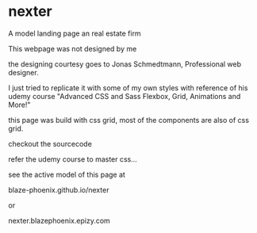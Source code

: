 # nexter
A model landing page an real estate firm

This webpage was not designed by me

the designing courtesy goes to Jonas Schmedtmann, Professional web designer.

I just tried to replicate it with some of my own styles with reference of his udemy course "Advanced CSS and Sass Flexbox, Grid, Animations and More!"

this page was build with css grid, most of the components are also of css grid.

checkout the sourcecode

refer the udemy course to master css...


see the active model of this page at

blaze-phoenix.github.io/nexter

or

nexter.blazephoenix.epizy.com
